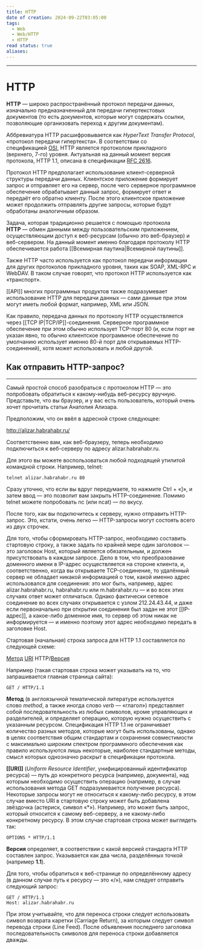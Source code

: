 ```yaml
---
title: HTTP
date of creation: 2024-09-22T03:05:00
tags:
  - Web
  - Web/HTTP
  - HTTP
read status: true
aliases:
---
```

---
# HTTP

**HTTP** — широко распространённый протокол передачи данных, изначально предназначенный для передачи гипертекстовых документов (то есть документов, которые могут содержать ссылки, позволяющие организовать переход к другим документам).

Аббревиатура HTTP расшифровывается как _HyperText Transfer Protocol_, «протокол передачи гипертекста». В соответствии со спецификацией [OSI](http://en.wikipedia.org/wiki/OSI_model), HTTP является протоколом прикладного (верхнего, 7-го) уровня. Актуальная на данный момент версия протокола, HTTP 1.1, описана в спецификации [RFC 2616](http://tools.ietf.org/html/rfc2616).

Протокол HTTP предполагает использование клиент-серверной структуры передачи данных. Клиентское приложение формирует запрос и отправляет его на сервер, после чего серверное программное обеспечение обрабатывает данный запрос, формирует ответ и передаёт его обратно клиенту. После этого клиентское приложение может продолжить отправлять другие запросы, которые будут обработаны аналогичным образом.

Задача, которая традиционно решается с помощью протокола **HTTP** — обмен данными между пользовательским приложением, осуществляющим доступ к веб-ресурсам (обычно это веб-браузер) и веб-сервером. На данный момент именно благодаря протоколу HTTP обеспечивается работа [[Всемирная паутина|Всемирной паутины]].

Также HTTP часто используется как протокол передачи информации для других протоколов прикладного уровня, таких как SOAP, XML-RPC и WebDAV. В таком случае говорят, что протокол HTTP используется как «транспорт».

[[API]] многих программных продуктов также подразумевает использование HTTP для передачи данных — сами данные при этом могут иметь любой формат, например, XML или JSON.

Как правило, передача данных по протоколу HTTP осуществляется через [[TCP IP|TCP/IP]]-соединения. Серверное программное обеспечение при этом обычно использует TCP-порт 80 (и, если порт не указан явно, то обычно клиентское программное обеспечение по умолчанию использует именно 80-й порт для открываемых HTTP-соединений), хотя может использовать и любой другой.


## Как отправить HTTP-запрос?
---

Самый простой способ разобраться с протоколом HTTP — это попробовать обратиться к какому-нибудь веб-ресурсу вручную. Представьте, что вы браузер, и у вас есть пользователь, который очень хочет прочитать статьи Анатолия Ализара.

Предположим, что он ввёл в адресной строке следующее:

http://alizar.habrahabr.ru/

Соответственно вам, как веб-браузеру, теперь необходимо подключиться к веб-серверу по адресу alizar.habrahabr.ru.

Для этого вы можете воспользоваться любой подходящей утилитой командной строки. Например, telnet:

`telnet alizar.habrahabr.ru 80`

Сразу уточню, что если вы вдруг передумаете, то нажмите Ctrl + «]», и затем ввод — это позволит вам закрыть HTTP-соединение. Помимо telnet можете попробовать nc (или ncat) — по вкусу.

После того, как вы подключитесь к серверу, нужно отправить HTTP-запрос. Это, кстати, очень легко — HTTP-запросы могут состоять всего из двух строчек.

Для того, чтобы сформировать HTTP-запрос, необходимо составить стартовую строку, а также задать по крайней мере один заголовок — это заголовок Host, который является обязательным, и должен присутствовать в каждом запросе. Дело в том, что преобразование доменного имени в IP-адрес осуществляется на стороне клиента, и, соответственно, когда вы открываете TCP-соединение, то удалённый сервер не обладает никакой информацией о том, какой именно адрес использовался для соединения: это мог быть, например, адрес alizar.habrahabr.ru, habrahabr.ru или m.habrahabr.ru — и во всех этих случаях ответ может отличаться. Однако фактически сетевое соединение во всех случаях открывается с узлом 212.24.43.44, и даже если первоначально при открытии соединения был задан не этот [[IP-адрес]], а какое-либо доменное имя, то сервер об этом никак не информируется — и именно поэтому этот адрес необходимо передать в заголовке Host.

Стартовая (начальная) строка запроса для HTTP 1.1 составляется по следующей схеме:

[Метод](https://habr.com/ru/articles/215117/#method) [URI](https://habr.com/ru/articles/215117/#uri) HTTP/[Версия](https://habr.com/ru/articles/215117/#requestversion)

Например (такая стартовая строка может указывать на то, что запрашивается главная страница сайта):

`GET / HTTP/1.1`

**Метод** (в англоязычной тематической литературе используется слово _method_, а также иногда слово _verb_ — «глагол») представляет собой последовательность из любых символов, кроме управляющих и разделителей, и определяет операцию, которую нужно осуществить с указанным ресурсом. Спецификация HTTP 1.1 не ограничивает количество разных методов, которые могут быть использованы, однако в целях соответствия общим стандартам и сохранения совместимости с максимально широким спектром программного обеспечения как правило используются лишь некоторые, наиболее стандартные методы, смысл которых однозначно раскрыт в спецификации протокола.

**[[URI]]** (_Uniform Resource Identifier_, унифицированный идентификатор ресурса) — путь до конкретного ресурса (например, документа), над которым необходимо осуществить операцию (например, в случае использования метода GET подразумевается получение ресурса). Некоторые запросы могут не относиться к какому-либо ресурсу, в этом случае вместо URI в стартовую строку может быть добавлена звёздочка (астериск, символ «*»). Например, это может быть запрос, который относится к самому веб-серверу, а не какому-либо конкретному ресурсу. В этом случае стартовая строка может выглядеть так:

`OPTIONS * HTTP/1.1`

**Версия** определяет, в соответствии с какой версией стандарта HTTP составлен запрос. Указывается как два числа, разделённых точкой (например **1.1**).

Для того, чтобы обратиться к веб-странице по определённому адресу (в данном случае путь к ресурсу — это «/»), нам следует отправить следующий запрос:

`GET / HTTP/1.1`  
`Host: alizar.habrahabr.ru`

При этом учитывайте, что для переноса строки следует использовать символ возврата каретки (Carriage Return), за которым следует символ перевода строки (Line Feed). После объявления последнего заголовка последовательность символов для переноса строки добавляется дважды.